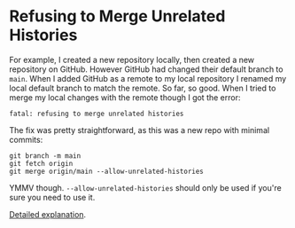 # Refusing to Merge Unrelated Histories

For example, I created a new repository locally, then created a new repository
on GitHub. However GitHub had changed their default branch to `main`. When
I added GitHub as a remote to my local repository I renamed my local default
branch to match the remote. So far, so good. When I tried to merge my local
changes with the remote though I got the error:

```
fatal: refusing to merge unrelated histories
```

The fix was pretty straightforward, as this was a new repo with minimal
commits:

```
git branch -m main
git fetch origin
git merge origin/main --allow-unrelated-histories
```

YMMV though. `--allow-unrelated-histories` should only be used if you're sure
you need to use it.

[Detailed explanation](https://stackoverflow.com/a/39783462).
